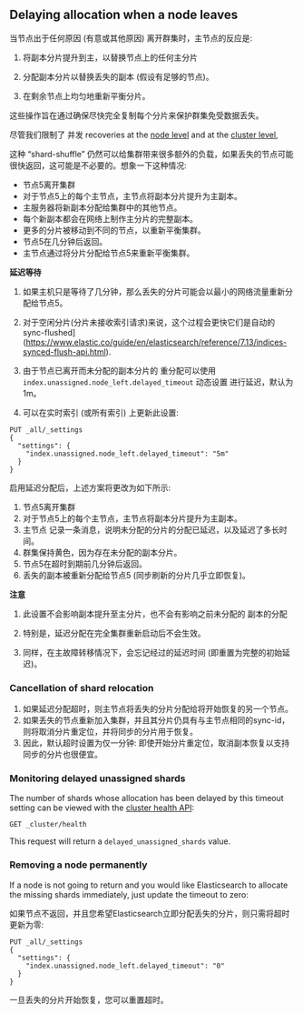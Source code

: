 ## Delaying allocation when a node leaves

当节点出于任何原因 (有意或其他原因) 离开群集时，主节点的反应是: 

1. 将副本分片提升到主，以替换节点上的任何主分片

2. 分配副本分片以替换丢失的副本 (假设有足够的节点)。

3. 在剩余节点上均匀地重新平衡分片。

   

这些操作旨在通过确保尽快完全复制每个分片来保护群集免受数据丢失。



尽管我们限制了 并发 recoveries at the [node level](https://www.elastic.co/guide/en/elasticsearch/reference/7.13/recovery.html) and at the [cluster level](https://www.elastic.co/guide/en/elasticsearch/reference/7.13/shards-allocation.html),

这种 “shard-shuffle” 仍然可以给集群带来很多额外的负载，如果丢失的节点可能很快返回，这可能是不必要的。想象一下这种情况:

- 节点5离开集群
- 对于节点5上的每个主节点，主节点将副本分片提升为主副本。
- 主服务器将新副本分配给集群中的其他节点。
- 每个新副本都会在网络上制作主分片的完整副本。
- 更多的分片被移动到不同的节点，以重新平衡集群。
- 节点5在几分钟后返回。
- 主节点通过将分片分配给节点5来重新平衡集群。



**延迟等待**

1. 如果主机只是等待了几分钟，那么丢失的分片可能会以最小的网络流量重新分配给节点5。
2. 对于空闲分片(分片未接收索引请求)来说，这个过程会更快它们是自动的 sync-flushed](https://www.elastic.co/guide/en/elasticsearch/reference/7.13/indices-synced-flush-api.html).



1. 由于节点已离开而未分配的副本分片的 重分配可以使用 `index.unassigned.node_left.delayed_timeout`  动态设置 进行延迟，默认为1m。
2. 可以在实时索引 (或所有索引) 上更新此设置:

```console
PUT _all/_settings
{
  "settings": {
    "index.unassigned.node_left.delayed_timeout": "5m"
  }
}
```

启用延迟分配后，上述方案将更改为如下所示:

1. 节点5离开集群
2. 对于节点5上的每个主节点，主节点将副本分片提升为主副本。
3. 主节点 记录一条消息，说明未分配的分片的分配已延迟，以及延迟了多长时间。
4. 群集保持黄色，因为存在未分配的副本分片。
5. 节点5在超时到期前几分钟后返回。
6. 丢失的副本被重新分配给节点5 (同步刷新的分片几乎立即恢复)。

**注意**

1. 此设置不会影响副本提升至主分片，也不会有影响之前未分配的 副本的分配

2. 特别是，延迟分配在完全集群重新启动后不会生效。

3. 同样，在主故障转移情况下，会忘记经过的延迟时间 (即重置为完整的初始延迟)。



### Cancellation of shard relocation

1. 如果延迟分配超时，则主节点将丢失的分片分配给将开始恢复的另一个节点。
2. 如果丢失的节点重新加入集群，并且其分片仍具有与主节点相同的sync-id，则将取消分片重定位，并将同步的分片用于恢复。
3. 因此，默认超时设置为仅一分钟: 即使开始分片重定位，取消副本恢复以支持同步的分片也很便宜。



### Monitoring delayed unassigned shards

The number of shards whose allocation has been delayed by this timeout setting can be viewed with the [cluster health API](https://www.elastic.co/guide/en/elasticsearch/reference/7.13/cluster-health.html):

```console
GET _cluster/health 
```

This request will return a `delayed_unassigned_shards` value.



### Removing a node permanently

If a node is not going to return and you would like Elasticsearch to allocate the missing shards immediately, just update the timeout to zero:

如果节点不返回，并且您希望Elasticsearch立即分配丢失的分片，则只需将超时更新为零:

```console
PUT _all/_settings
{
  "settings": {
    "index.unassigned.node_left.delayed_timeout": "0"
  }
}
```

一旦丢失的分片开始恢复，您可以重置超时。



